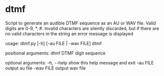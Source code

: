 # dtmf

Script to generate an audible DTMF sequence as an AU or WAV file.
Valid digits are 0-9, *, #. Invalid characters are silently discarded,
but if there are no valid characters in the string an error message is displayed


usage: dtmf.py [-h] [-au FILE | -wav FILE] dtmf

positional arguments:
  dtmf        DTMF digit sequence

optional arguments:
  -h, --help  show this help message and exit
  -au FILE    output au file
  -wav FILE   output wav file

